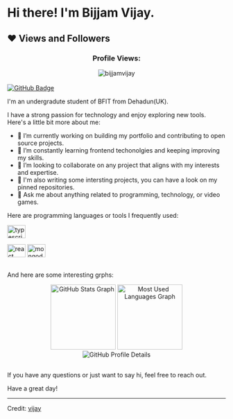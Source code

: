 
##


<!-- welcome message -->

# Hi there! I'm Bijjam Vijay.
## ❤ Views and Followers
<div align="center">
    <h3>Profile Views:</h3>
    <img src="https://komarev.com/ghpvc/?username=bijjamvijay&label=Profile%20views&color=0e75b6&style=flat" alt="bijjamvijay" />
</div>

<br>

<a href="https://github.com/bijjamvijayreddy?tab=followers">
    <img src="https://img.shields.io/github/followers/bijjamvijayreddy?label=Followers&style=social" alt="GitHub Badge">
</a>




<br/>

I'm an undergradute student of BFIT from Dehadun(UK).

I have a strong passion for technology and enjoy exploring new tools. Here's a little bit more about me:

- 🔭 I’m currently working on building my portfolio and contributing to open source projects.
- 🌱 I’m constantly learning frontend techonolgies and keeping improving my skills.
- 👯 I’m looking to collaborate on any project that aligns with my interests and expertise.
- 💼 I'm also writing some intersting projects, you can have a look on my pinned repositories.
- 💬 Ask me about anything related to programming, technology, or video games.


Here are programming languages or tools I frequently used:

<div>
  <img
    height="30"
    width="42"
    alt="typescript logo"
    src="https://cdn.jsdelivr.net/gh/devicons/devicon/icons/typescript/typescript-plain.svg"
  />
  
  <img
    height="30"
    width="42"
    alt="react logo"
    src="https://cdn.jsdelivr.net/gh/devicons/devicon/icons/react/react-original.svg"
  />
    <img
    height="30"
    width="42"
    alt="mongodb logo"
    src="https://cdn.jsdelivr.net/gh/devicons/devicon/icons/mongodb/mongodb-original.svg"
  />
 
  
</div>

##

And here are some interesting grphs:

<!-- grph -->
<div align="left">
 <div align="center">
  <img
    height="150"
    alt="GitHub Stats Graph"
    src="https://github-profile-summary-cards.vercel.app/api/cards/stats?username=bijjamvijayreddy&theme=vue"
  />
  <img
    height="150"
    alt="Most Used Languages Graph"
    src="https://github-profile-summary-cards.vercel.app/api/cards/most-commit-language?username=bijjamvijayreddy&theme=vue"
  />
  <br>
  <img
    alt="GitHub Profile Details"
    src="https://github-profile-summary-cards.vercel.app/api/cards/profile-details?username=bijjamvijayreddy&theme=vue"
  />
</div>


##

If you have any questions or just want to say hi, feel free to reach out.

Have a great day!

---
Credit: [vijay](https://github.com/bijjamvijayreddy)
